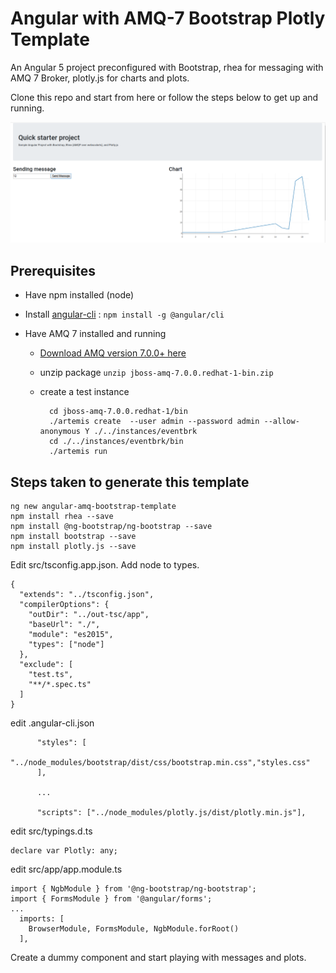 # Angular with AMQ-7 Bootstrap Plotly Template

An Angular 5 project preconfigured with Bootstrap, rhea for messaging with AMQ 7 Broker, plotly.js for charts and plots.

Clone this repo and start from here or follow the steps below to get up and running.

![Screenshot](src/screen.png)

## Prerequisites

* Have npm installed (node)
* Install [angular-cli](https://angular.io/guide/quickstart) : `npm install -g @angular/cli`

* Have AMQ 7 installed and running
	* [Download AMQ version 7.0.0+ here](https://developers.redhat.com/products/amq/download/)
	* unzip package `unzip jboss-amq-7.0.0.redhat-1-bin.zip`
	* create a test instance

			cd jboss-amq-7.0.0.redhat-1/bin
			./artemis create  --user admin --password admin --allow-anonymous Y ./../instances/eventbrk
			cd ./../instances/eventbrk/bin
			./artemis run

## Steps taken to generate this template

```
ng new angular-amq-bootstrap-template
npm install rhea --save
npm install @ng-bootstrap/ng-bootstrap --save 
npm install bootstrap --save
npm install plotly.js --save
```

Edit src/tsconfig.app.json. Add node to types.

```
{
  "extends": "../tsconfig.json",
  "compilerOptions": {
    "outDir": "../out-tsc/app",
    "baseUrl": "./",
    "module": "es2015",
    "types": ["node"]
  },
  "exclude": [
    "test.ts",
    "**/*.spec.ts"
  ]
}
```

edit .angular-cli.json

```
      "styles": [
        "../node_modules/bootstrap/dist/css/bootstrap.min.css","styles.css"
      ],

      ...

      "scripts": ["../node_modules/plotly.js/dist/plotly.min.js"],
```

edit src/typings.d.ts

```
declare var Plotly: any;
```

edit src/app/app.module.ts
```
import { NgbModule } from '@ng-bootstrap/ng-bootstrap';
import { FormsModule } from '@angular/forms';
...
  imports: [
    BrowserModule, FormsModule, NgbModule.forRoot()
  ],
```

Create a dummy component and start playing with messages and plots.
